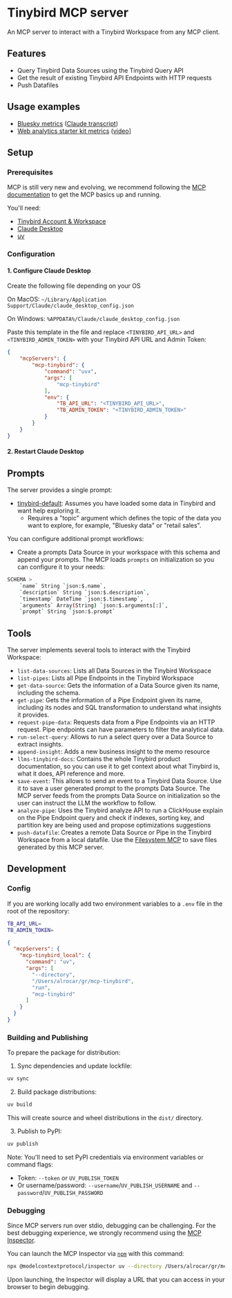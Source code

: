 # Tinybird MCP server

An MCP server to interact with a Tinybird Workspace from any MCP client.

## Features

- Query Tinybird Data Sources using the Tinybird Query API
- Get the result of existing Tinybird API Endpoints with HTTP requests
- Push Datafiles

## Usage examples

- [Bluesky metrics](https://bsky.app/profile/alasdairb.com/post/3lbx2mq5urk22) ([Claude transcript](https://www.tinybird.co/blog-posts/claude-analyze-bluesky-data-tinybird-mcp-server))
- [Web analytics starter kit metrics](https://github.com/tinybirdco/web-analytics-starter-kit) ([video](https://x.com/alrocar/status/1861849648882688341)]

## Setup

### Prerequisites

MCP is still very new and evolving, we recommend following the [MCP documentation](https://modelcontextprotocol.io/quickstart#prerequisites) to get the MCP basics up and running.

You'll need:
- [Tinybird Account & Workspace](https://www.tinybird.co/)
- [Claude Desktop](https://claude.ai/)
- [uv](https://docs.astral.sh/uv/getting-started/installation/)

### Configuration

#### 1. Configure Claude Desktop

Create the following file depending on your OS

On MacOS: `~/Library/Application Support/Claude/claude_desktop_config.json`

On Windows: `%APPDATA%/Claude/claude_desktop_config.json`

Paste this template in the file and replace `<TINYBIRD_API_URL>` and `<TINYBIRD_ADMIN_TOKEN>` with your Tinybird API URL and Admin Token:

```json
{
    "mcpServers": {
        "mcp-tinybird": {
            "command": "uvx",
            "args": [
                "mcp-tinybird"
            ],
            "env": {
                "TB_API_URL": "<TINYBIRD_API_URL>",
                "TB_ADMIN_TOKEN": "<TINYBIRD_ADMIN_TOKEN>"
            }
        }
    }
}
```

#### 2. Restart Claude Desktop


## Prompts

The server provides a single prompt:
- [tinybird-default](https://github.com/tinybirdco/mcp-tinybird/blob/93dd9e1d3c0e33f408fe88297151a44c1dfc049c/src/mcp-tinybird/server.py#L20): Assumes you have loaded some data in Tinybird and want help exploring it.
  - Requires a "topic" argument which defines the topic of the data you want to explore, for example, "Bluesky data" or "retail sales".

You can configure additional prompt workflows:
  - Create a prompts Data Source in your workspace with this schema and append your prompts. The MCP loads `prompts` on initialization so you can configure it to your needs:
```bash
SCHEMA >
    `name` String `json:$.name`,
    `description` String `json:$.description`,
    `timestamp` DateTime `json:$.timestamp`,
    `arguments` Array(String) `json:$.arguments[:]`,
    `prompt` String `json:$.prompt`
```

## Tools

The server implements several tools to interact with the Tinybird Workspace:
- `list-data-sources`: Lists all Data Sources in the Tinybird Workspace
- `list-pipes`: Lists all Pipe Endpoints in the Tinybird Workspace
- `get-data-source`: Gets the information of a Data Source given its name, including the schema.
- `get-pipe`: Gets the information of a Pipe Endpoint given its name, including its nodes and SQL transformation to understand what insights it provides.
- `request-pipe-data`: Requests data from a Pipe Endpoints via an HTTP request. Pipe endpoints can have parameters to filter the analytical data.
- `run-select-query`: Allows to run a select query over a Data Source to extract insights.
- `append-insight`: Adds a new business insight to the memo resource
- `llms-tinybird-docs`: Contains the whole Tinybird product documentation, so you can use it to get context about what Tinybird is, what it does, API reference and more.
- `save-event`: This allows to send an event to a Tinybird Data Source. Use it to save a user generated prompt to the prompts Data Source. The MCP server feeds from the prompts Data Source on initialization so the user can instruct the LLM the workflow to follow.
- `analyze-pipe`: Uses the Tinybird analyze API to run a ClickHouse explain on the Pipe Endpoint query and check if indexes, sorting key, and partition key are being used and propose optimizations suggestions
- `push-datafile`: Creates a remote Data Source or Pipe in the Tinybird Workspace from a local datafile. Use the [Filesystem MCP](https://github.com/modelcontextprotocol/servers/tree/main/src/filesystem) to save files generated by this MCP server.


## Development

### Config 
If you are working locally add two environment variables to a `.env` file in the root of the repository:

```sh
TB_API_URL=
TB_ADMIN_TOKEN=
```

```json
{
  "mcpServers": {
    "mcp-tinybird_local": {
      "command": "uv",
      "args": [
        "--directory",
        "/Users/alrocar/gr/mcp-tinybird",
        "run",
        "mcp-tinybird"
      ]
    }
  }
}
```

### Building and Publishing

To prepare the package for distribution:

1. Sync dependencies and update lockfile:
```bash
uv sync
```

2. Build package distributions:
```bash
uv build
```

This will create source and wheel distributions in the `dist/` directory.

3. Publish to PyPI:
```bash
uv publish
```

Note: You'll need to set PyPI credentials via environment variables or command flags:
- Token: `--token` or `UV_PUBLISH_TOKEN`
- Or username/password: `--username`/`UV_PUBLISH_USERNAME` and `--password`/`UV_PUBLISH_PASSWORD`

### Debugging

Since MCP servers run over stdio, debugging can be challenging. For the best debugging
experience, we strongly recommend using the [MCP Inspector](https://github.com/modelcontextprotocol/inspector).


You can launch the MCP Inspector via [`npm`](https://docs.npmjs.com/downloading-and-installing-node-js-and-npm) with this command:

```bash
npx @modelcontextprotocol/inspector uv --directory /Users/alrocar/gr/mcp-tinybird run mcp-tinybird
```

Upon launching, the Inspector will display a URL that you can access in your browser to begin debugging.
